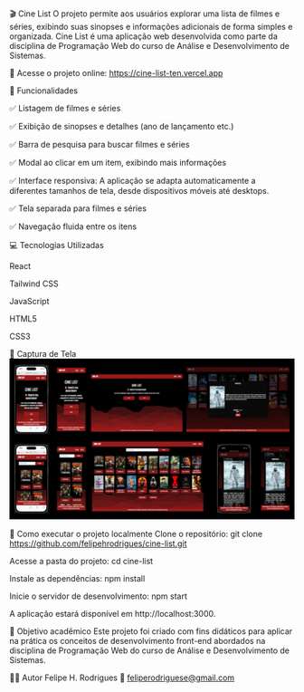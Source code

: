 🎬 Cine List
O projeto permite aos usuários explorar uma lista de filmes e séries, exibindo suas sinopses e informações adicionais de forma simples e organizada.
Cine List é uma aplicação web desenvolvida como parte da disciplina de Programação Web do curso de Análise e Desenvolvimento de Sistemas.


🔗 Acesse o projeto online: https://cine-list-ten.vercel.app

🚀 Funcionalidades

✅ Listagem de filmes e séries

✅ Exibição de sinopses e detalhes (ano de lançamento etc.)

✅ Barra de pesquisa para buscar filmes e séries

✅ Modal ao clicar em um item, exibindo mais informações

✅ Interface responsiva: A aplicação se adapta automaticamente a diferentes tamanhos de tela, desde dispositivos móveis até desktops.

✅ Tela separada para filmes e séries

✅ Navegação fluida entre os itens

💻 Tecnologias Utilizadas

React

Tailwind CSS

JavaScript

HTML5

CSS3

📸 Captura de Tela
![Tela do Cine List](https://github.com/felipehrodrigues/cine-list/blob/main/src/images/telas-cine-list.png?raw=true)


📁 Como executar o projeto localmente
Clone o repositório:
git clone https://github.com/felipehrodrigues/cine-list.git

Acesse a pasta do projeto:
cd cine-list

Instale as dependências:
npm install

Inicie o servidor de desenvolvimento:
npm start

A aplicação estará disponível em http://localhost:3000.

🎯 Objetivo acadêmico
Este projeto foi criado com fins didáticos para aplicar na prática os conceitos de desenvolvimento front-end abordados na disciplina de Programação Web do curso de Análise e Desenvolvimento de Sistemas.

👨‍💻 Autor
Felipe H. Rodrigues
📧 feliperodriguese@gmail.com

